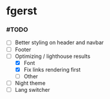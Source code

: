 # fgerst

### #TODO
- [ ] Better styling on header and navbar
- [ ] Footer
- [ ] Optimizing / lighthouse results
  - [x] Font
  - [x] Fix links rendering first
  - [ ] Other
- [ ] Night theme
- [ ] Lang switcher

